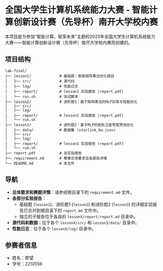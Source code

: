 # 全国大学生计算机系统能力大赛 - 智能计算创新设计赛（先导杯）南开大学校内赛

本项目是为参加"智能计算，智享未来"主题的2025年全国大学生计算机系统能力大赛——智能计算创新设计赛（先导杯）南开大学校内赛而创建的。

## 项目结构

```
lab-final/
├── lesson1/             # 基础题：智能矩阵乘法优化挑战
│   ├── src/             # 源代码
│   ├── log/             # 性能日志
│   ├── report/          # lesson1 实验报告 (report.pdf)
│   └── run.sh           # 测试脚本
├── lesson2/             # 进阶题1：基于矩阵乘法的MLP实现与性能优化
│   ├── src/
│   ├── log/
│   ├── report/          # lesson2 实验报告 (report.pdf)
│   └── run.sh
├── lesson3/             # 进阶题2：基于MLP的低轨卫星带宽预测优化
│   ├── data/            # 数据集 (starlink_bw.json)
│   ├── src/
│   ├── log/
│   ├── report/          # lesson3 实验报告 (report.pdf)
│   └── run.sh
├── report.pdf           # 总实验报告
├── requirement.md       # 赛事总体要求及各题目详情
└── README.md            # 本文件
```

## 导航

*   **总体要求和赛题详情**：请参阅根目录下的 `requirement.md` 文件。
*   **各部分实验报告**：
    *   基础题 (`lesson1`)、进阶题1 (`lesson2`) 和进阶题2 (`lesson3`) 的详细实验报告已合并到根目录下的 `report.md` 文件中。
    *   独立的子报告位于各自的 `lessonX/report/report.md` 目录中。
*   **源代码和数据**：位于各个 `lessonX/src/` 和 `lesson3/data/` 目录中。
*   **性能日志**：位于各个 `lessonX/log/` 目录中。

## 参赛者信息

*   姓名：廖望
*   学号：2210556 